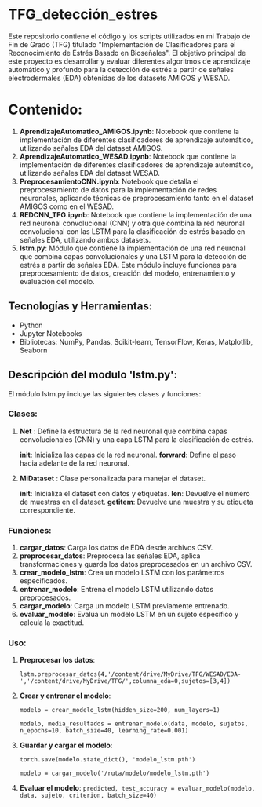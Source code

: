 # TFG_detección_estres
Este repositorio contiene el código y los scripts utilizados en mi Trabajo de Fin de Grado (TFG) titulado "Implementación de Clasificadores para el Reconocimiento de Estrés Basado en Bioseñales". El objetivo principal de este proyecto es desarrollar y evaluar diferentes algoritmos de aprendizaje automático y profundo para la detección de estrés a partir de señales electrodermales (EDA) obtenidas de los datasets AMIGOS y WESAD.
# Contenido:
1. **AprendizajeAutomatico_AMIGOS.ipynb**: Notebook que contiene la implementación de diferentes clasificadores de aprendizaje automático, utilizando señales EDA del dataset AMIGOS.
2. **AprendizajeAutomatico_WESAD.ipynb**: Notebook que contiene la implementación de diferentes clasificadores de aprendizaje automático, utilizando señales EDA del dataset WESAD.
3. **PreprocesamientoCNN.ipynb**: Notebook que detalla el preprocesamiento de datos para la implementación de redes neuronales, aplicando técnicas de preprocesamiento tanto en el dataset AMIGOS como en el WESAD.
4. **REDCNN_TFG.ipynb**: Notebook que contiene la implementación de una red neuronal convolucional (CNN) y otra que combina la red neuronal convolucional con las LSTM para la clasificación de estrés basado en señales EDA, utilizando ambos datasets.
5. **lstm.py**: Módulo que contiene la implementación de una red neuronal que combina capas convolucionales y una LSTM para la detección de estrés a partir de señales EDA. Este módulo incluye funciones para preprocesamiento de datos, creación del modelo, entrenamiento y evaluación del modelo.

## Tecnologías y Herramientas:

- Python
- Jupyter Notebooks
- Bibliotecas: NumPy, Pandas, Scikit-learn, TensorFlow, Keras, Matplotlib, Seaborn

## Descripción del modulo 'lstm.py':
El módulo lstm.py incluye las siguientes clases y funciones:
### Clases:
1. **Net** : Define la estructura de la red neuronal que combina capas convolucionales (CNN) y una capa LSTM para la clasificación de estrés.

    **init**: Inicializa las capas de la red neuronal.
    **forward**: Define el paso hacia adelante de la red neuronal.
2. **MiDataset** : Clase personalizada para manejar el dataset.

    **init**: Inicializa el dataset con datos y etiquetas.
    **len**: Devuelve el número de muestras en el dataset.
    **getitem**: Devuelve una muestra y su etiqueta correspondiente.
### Funciones:
1. **cargar_datos**: Carga los datos de EDA desde archivos CSV.
2. **preprocesar_datos**: Preprocesa las señales EDA, aplica transformaciones y guarda los datos preprocesados en un archivo CSV.
3. **crear_modelo_lstm**: Crea un modelo LSTM con los parámetros especificados.
4. **entrenar_modelo**: Entrena el modelo LSTM utilizando datos preprocesados.
5. **cargar_modelo**: Carga un modelo LSTM previamente entrenado.
6. **evaluar_modelo**: Evalúa un modelo LSTM en un sujeto específico y calcula la exactitud.
### Uso:
1. **Preprocesar los datos**:

   `lstm.preprocesar_datos(4,'/content/drive/MyDrive/TFG/WESAD/EDA-','/content/drive/MyDrive/TFG/',columna_eda=0,sujetos=[3,4])`

2. **Crear y entrenar el modelo**:
   
   `modelo = crear_modelo_lstm(hidden_size=200, num_layers=1)`
   
   `modelo, media_resultados = entrenar_modelo(data, modelo, sujetos, n_epochs=10, batch_size=40, learning_rate=0.001)`

4. **Guardar y cargar el modelo**:

   `torch.save(modelo.state_dict(), 'modelo_lstm.pth')`
   
   `modelo = cargar_modelo('/ruta/modelo/modelo_lstm.pth')`

5. **Evaluar el modelo**:
  `predicted, test_accuracy = evaluar_modelo(modelo, data, sujeto, criterion, batch_size=40)`
   


   




